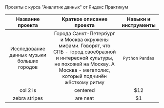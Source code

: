 Проекты с курса "Аналитик данных" от Яндекс Практикум

| Название проекта | Краткое описание проекта | Навыки и инструменты |
:---: | :---: | :---:
| Исследование данных музыки больших городов | Города Санкт-Петербург и Москва окружены мифами.  Говорят, что СПБ - город своебразной и интересной культуры, не        похожей на Москву. А Москва - мегаполис, который подчинён жёсткому ритму | `Python` `Pandas` |               
| col 2 is      | centered      |   $12 |
| zebra stripes | are neat      |    $1 |

